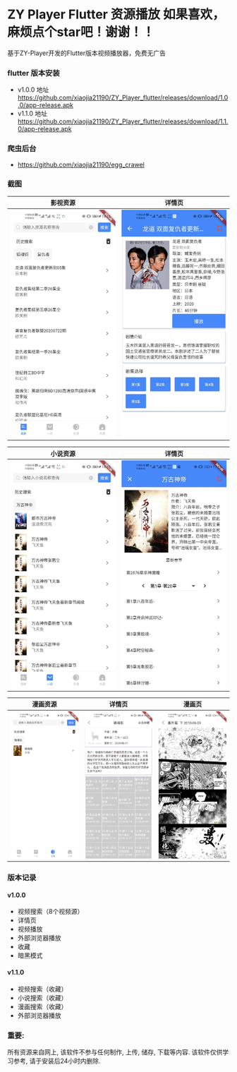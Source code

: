 # ZY Player Flutter 资源播放  如果喜欢，麻烦点个star吧！谢谢！！

基于ZY-Player开发的Flutter版本视频播放器，免费无广告

### flutter 版本安装

- v1.0.0 地址 https://github.com/xiaojia21190/ZY_Player_flutter/releases/download/1.0.0/app-release.apk
- v1.1.0 地址 https://github.com/xiaojia21190/ZY_Player_flutter/releases/download/1.1.0/app-release.apk

### 爬虫后台
-  https://github.com/xiaojia21190/egg_crawel

### 截图

|         影视资源              |             详情页             |
| :--------------------------: | :----------------------------: |
| ![home](./images/image6.jpg) | ![detail](./images/image9.jpg) |

|         小说资源              |             详情页             |
| :--------------------------: | :----------------------------: |
| ![home](./images/image2.jpg) | ![detail](./images/image8.jpg) |

|         漫画资源              |             详情页              |           漫画页                |
| :--------------------------: | :----------------------------: | :----------------------------: |
| ![home](./images/image5.jpg) | ![detail](./images/image4.jpg) | ![detail](./images/image3.jpg) |





### 版本记录

#### v1.0.0

- 视频搜索（8个视频源）
- 详情页
- 视频播放
- 外部浏览器播放
- 收藏
- 暗黑模式

#### v1.1.0

- 视频搜索（收藏）
- 小说搜索（收藏）
- 漫画搜索（收藏）
- 外部浏览器播放


### 重要:

所有资源来自网上, 该软件不参与任何制作, 上传, 储存, 下载等内容. 该软件仅供学习参考, 请于安装后24小时内删除.

